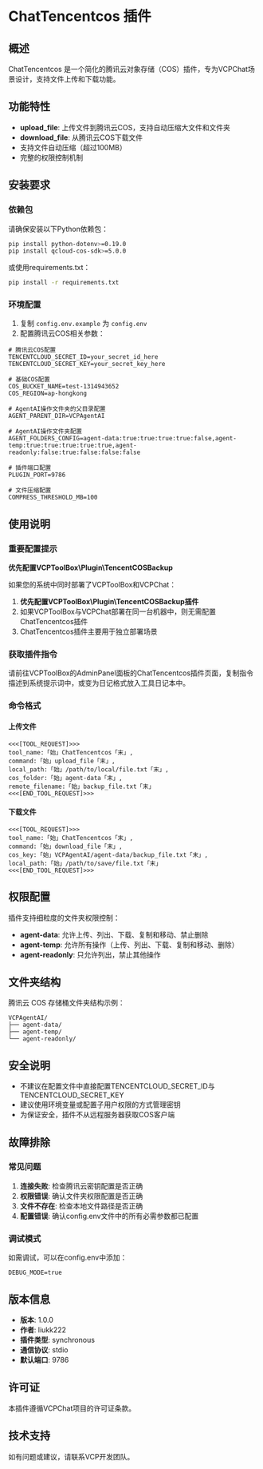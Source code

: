 # ChatTencentcos 插件

## 概述

ChatTencentcos 是一个简化的腾讯云对象存储（COS）插件，专为VCPChat场景设计，支持文件上传和下载功能。

## 功能特性

- **upload_file**: 上传文件到腾讯云COS，支持自动压缩大文件和文件夹
- **download_file**: 从腾讯云COS下载文件
- 支持文件自动压缩（超过100MB）
- 完整的权限控制机制


## 安装要求

### 依赖包

请确保安装以下Python依赖包：

```bash
pip install python-dotenv>=0.19.0
pip install qcloud-cos-sdk>=5.0.0
```

或使用requirements.txt：

```bash
pip install -r requirements.txt
```

### 环境配置

1. 复制 `config.env.example` 为 `config.env`
2. 配置腾讯云COS相关参数：

```env
# 腾讯云COS配置
TENCENTCLOUD_SECRET_ID=your_secret_id_here
TENCENTCLOUD_SECRET_KEY=your_secret_key_here

# 基础COS配置
COS_BUCKET_NAME=test-1314943652
COS_REGION=ap-hongkong

# AgentAI操作文件夹的父目录配置
AGENT_PARENT_DIR=VCPAgentAI

# AgentAI操作文件夹配置
AGENT_FOLDERS_CONFIG=agent-data:true:true:true:true:false,agent-temp:true:true:true:true:true,agent-readonly:false:true:false:false:false

# 插件端口配置
PLUGIN_PORT=9786

# 文件压缩配置
COMPRESS_THRESHOLD_MB=100
```

## 使用说明

### 重要配置提示

**优先配置VCPToolBox\Plugin\TencentCOSBackup**

如果您的系统中同时部署了VCPToolBox和VCPChat：

1. **优先配置VCPToolBox\Plugin\TencentCOSBackup插件**
2. 如果VCPToolBox与VCPChat部署在同一台机器中，则无需配置ChatTencentcos插件
3. ChatTencentcos插件主要用于独立部署场景

### 获取插件指令

请前往VCPToolBox的AdminPanel面板的ChatTencentcos插件页面，复制指令描述到系统提示词中，或变为日记格式放入工具日记本中。

### 命令格式

#### 上传文件

```
<<<[TOOL_REQUEST]>>>
tool_name:「始」ChatTencentcos「末」,
command:「始」upload_file「末」,
local_path:「始」/path/to/local/file.txt「末」,
cos_folder:「始」agent-data「末」,
remote_filename:「始」backup_file.txt「末」
<<<[END_TOOL_REQUEST]>>>
```

#### 下载文件

```
<<<[TOOL_REQUEST]>>>
tool_name:「始」ChatTencentcos「末」,
command:「始」download_file「末」,
cos_key:「始」VCPAgentAI/agent-data/backup_file.txt「末」,
local_path:「始」/path/to/save/file.txt「末」
<<<[END_TOOL_REQUEST]>>>
```

## 权限配置

插件支持细粒度的文件夹权限控制：

- **agent-data**: 允许上传、列出、下载、复制和移动、禁止删除
- **agent-temp**: 允许所有操作（上传、列出、下载、复制和移动、删除）
- **agent-readonly**: 只允许列出，禁止其他操作

## 文件夹结构

腾讯云 COS 存储桶文件夹结构示例：

```
VCPAgentAI/
├── agent-data/
├── agent-temp/
└── agent-readonly/
```

## 安全说明

- 不建议在配置文件中直接配置TENCENTCLOUD_SECRET_ID与TENCENTCLOUD_SECRET_KEY
- 建议使用环境变量或配置子用户权限的方式管理密钥
- 为保证安全，插件不从远程服务器获取COS客户端


## 故障排除

### 常见问题

1. **连接失败**: 检查腾讯云密钥配置是否正确
2. **权限错误**: 确认文件夹权限配置是否正确
3. **文件不存在**: 检查本地文件路径是否正确
4. **配置错误**: 确认config.env文件中的所有必需参数都已配置

### 调试模式

如需调试，可以在config.env中添加：

```env
DEBUG_MODE=true
```

## 版本信息

- **版本**: 1.0.0
- **作者**: liukk222
- **插件类型**: synchronous
- **通信协议**: stdio
- **默认端口**: 9786

## 许可证

本插件遵循VCPChat项目的许可证条款。

## 技术支持

如有问题或建议，请联系VCP开发团队。
